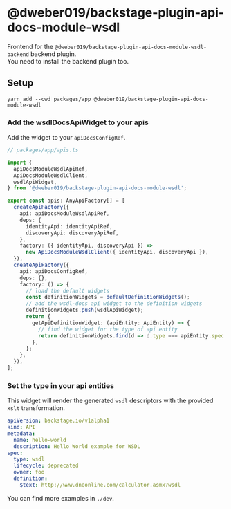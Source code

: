 # @dweber019/backstage-plugin-api-docs-module-wsdl

Frontend for the `@dweber019/backstage-plugin-api-docs-module-wsdl-backend` backend plugin.  
You need to install the backend plugin too.

## Setup

```
yarn add --cwd packages/app @dweber019/backstage-plugin-api-docs-module-wsdl
```

### Add the wsdlDocsApiWidget to your apis

Add the widget to your `apiDocsConfigRef`.

```ts
// packages/app/apis.ts

import {
  apiDocsModuleWsdlApiRef,
  ApiDocsModuleWsdlClient,
  wsdlApiWidget,
} from '@dweber019/backstage-plugin-api-docs-module-wsdl';

export const apis: AnyApiFactory[] = [
  createApiFactory({
    api: apiDocsModuleWsdlApiRef,
    deps: {
      identityApi: identityApiRef,
      discoveryApi: discoveryApiRef,
    },
    factory: ({ identityApi, discoveryApi }) =>
      new ApiDocsModuleWsdlClient({ identityApi, discoveryApi }),
  }),
  createApiFactory({
    api: apiDocsConfigRef,
    deps: {},
    factory: () => {
      // load the default widgets
      const definitionWidgets = defaultDefinitionWidgets();
      // add the wsdl-docs api widget to the definition widgets
      definitionWidgets.push(wsdlApiWidget);
      return {
        getApiDefinitionWidget: (apiEntity: ApiEntity) => {
          // find the widget for the type of api entity
          return definitionWidgets.find(d => d.type === apiEntity.spec.type);
        },
      };
    },
  }),
];
```

### Set the type in your api entities

This widget will render the generated `wsdl` descriptors with the provided `xslt` transformation.

```yaml
apiVersion: backstage.io/v1alpha1
kind: API
metadata:
  name: hello-world
  description: Hello World example for WSDL
spec:
  type: wsdl
  lifecycle: deprecated
  owner: foo
  definition:
    $text: http://www.dneonline.com/calculator.asmx?wsdl
```

You can find more examples in `./dev`.
